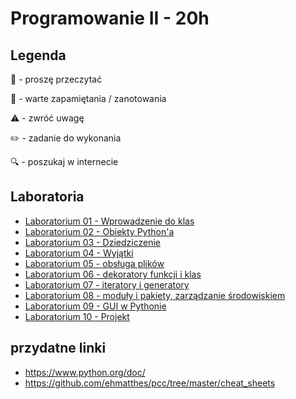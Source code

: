 # Programowanie II - 20h
## Legenda
📖 - proszę przeczytać

📝 - warte zapamiętania / zanotowania

⚠️ - zwróć uwagę

✏️ - zadanie do wykonania

🔍 - poszukaj w internecie

## Laboratoria
- [Laboratorium 01 - Wprowadzenie do klas](lab/01_classes.md)
- [Laboratorium 02 - Obiekty Python'a](lab/02_pythonic_objects.md)
- [Laboratorium 03 - Dziedziczenie](lab/03_inheritance.md)
- [Laboratorium 04 - Wyjątki](lab/04_exceptions.md)
- [Laboratorium 05 - obsługa plików](lab/05_files_serialization.md)
- [Laboratorium 06 - dekoratory funkcji i klas](lab/06_decorators.md)
- [Laboratorium 07 - iteratory i generatory](lab/07_iterators.md)
- [Laboratorium 08 - moduły i pakiety, zarządzanie środowiskiem](lab/08_modules_packages.md)
- [Laboratorium 09 - GUI w Pythonie](#)
- [Laboratorium 10 - Projekt](#)

## przydatne linki
- https://www.python.org/doc/
- https://github.com/ehmatthes/pcc/tree/master/cheat_sheets
